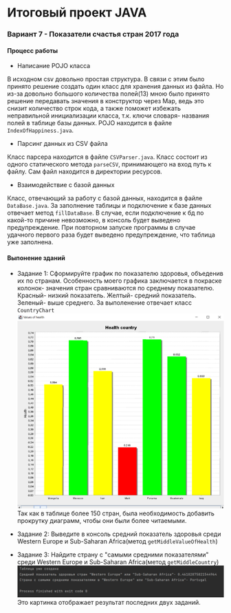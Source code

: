 # Итоговый проект JAVA

### Вариант 7 - Показатели счастья стран 2017 года

#### Процесс работы 
* Написание POJO класса

В исходном csv довольно простая структура. В связи с этим было принято решение создать один класс для хранения данных 
из файла. Но из-за довольно большого количества полей(13) мною было принято решение 
передавать значения в конструктор через Map, ведь это снизит количество строк кода, а
также поможет избежать неправильной инициализации класса, т.к. ключи словаря- названия полей в 
таблице базы данных. POJO находится в файле `IndexOfHappiness.java`.

* Парсинг данных из CSV файла

Класс парсера находится в файле `CSVParser.java`. Класс состоит из одного статического метода
`parseCSV`, принимающего на вход путь к файлу. Сам файл находится
в директории ресурсов. 

* Взаимодействие с базой данных

Класс, отвечающий за работу с базой данных, находится в файле `DataBase.java`. За заполнение таблицы 
и подключение к базе данных отвечает метод `fillDataBase`. В случае, если подключение 
к бд по какой-то причине невозможно, в консоль будет выведено предупреждение. При повторном запуске программы в 
случае удачного первого раза будет выведено предупреждение, что таблица уже заполнена.


#### Выпонение зданий
* Задание 1: Сформируйте график по показателю здоровья, объеденив их по странам. Особенность 
моего графика заключается в покраске колонок- значения стран сравниваются по среднему показателю.
Красный- низкий показатель. Желтый- средний показатель. Зеленый- выше среднего. За выполенение отвечает класс
  `CountryChart`
![](src/main/resources/img/1.png)
Так как в таблице более 150 стран, была необходимость добавить прокрутку диаграмм, чтобы они были более читаемыми.


* Задание 2: Выведите в консоль средний показатель здоровья среди Western Europe и Sub-Saharan Africa(метод `getMiddleValueOfHealth`)
* Задание 3: Найдите страну с "самыми средними показателями" среди Western Europe и Sub-Saharan Africa(метод `getMiddleCountry`)
![](src/main/resources/img/2.png)
Это картинка отображает результат последних двух заданий.

